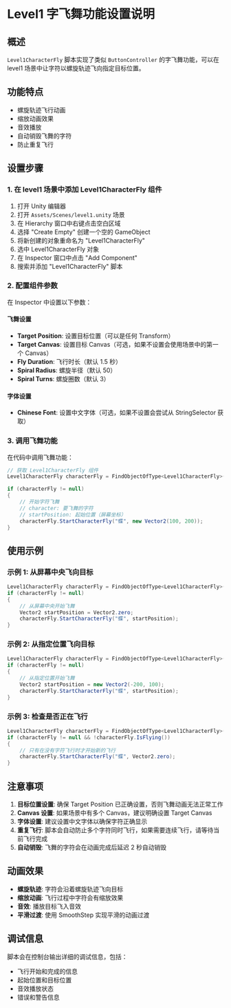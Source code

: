 # Level1 字飞舞功能设置说明

## 概述
`Level1CharacterFly` 脚本实现了类似 `ButtonController` 的字飞舞功能，可以在 level1 场景中让字符以螺旋轨迹飞向指定目标位置。

## 功能特点
- 螺旋轨迹飞行动画
- 缩放动画效果
- 音效播放
- 自动销毁飞舞的字符
- 防止重复飞行

## 设置步骤

### 1. 在 level1 场景中添加 Level1CharacterFly 组件
1. 打开 Unity 编辑器
2. 打开 `Assets/Scenes/level1.unity` 场景
3. 在 Hierarchy 窗口中右键点击空白区域
4. 选择 "Create Empty" 创建一个空的 GameObject
5. 将新创建的对象重命名为 "Level1CharacterFly"
6. 选中 Level1CharacterFly 对象
7. 在 Inspector 窗口中点击 "Add Component"
8. 搜索并添加 "Level1CharacterFly" 脚本

### 2. 配置组件参数
在 Inspector 中设置以下参数：

#### 飞舞设置
- **Target Position**: 设置目标位置（可以是任何 Transform）
- **Target Canvas**: 设置目标 Canvas（可选，如果不设置会使用场景中的第一个 Canvas）
- **Fly Duration**: 飞行时长（默认 1.5 秒）
- **Spiral Radius**: 螺旋半径（默认 50）
- **Spiral Turns**: 螺旋圈数（默认 3）

#### 字体设置
- **Chinese Font**: 设置中文字体（可选，如果不设置会尝试从 StringSelector 获取）

### 3. 调用飞舞功能
在代码中调用飞舞功能：

```csharp
// 获取 Level1CharacterFly 组件
Level1CharacterFly characterFly = FindObjectOfType<Level1CharacterFly>();

if (characterFly != null)
{
    // 开始字符飞舞
    // character: 要飞舞的字符
    // startPosition: 起始位置（屏幕坐标）
    characterFly.StartCharacterFly("蝶", new Vector2(100, 200));
}
```

## 使用示例

### 示例 1: 从屏幕中央飞向目标
```csharp
Level1CharacterFly characterFly = FindObjectOfType<Level1CharacterFly>();
if (characterFly != null)
{
    // 从屏幕中央开始飞舞
    Vector2 startPosition = Vector2.zero;
    characterFly.StartCharacterFly("蝶", startPosition);
}
```

### 示例 2: 从指定位置飞向目标
```csharp
Level1CharacterFly characterFly = FindObjectOfType<Level1CharacterFly>();
if (characterFly != null)
{
    // 从指定位置开始飞舞
    Vector2 startPosition = new Vector2(-200, 100);
    characterFly.StartCharacterFly("蝶", startPosition);
}
```

### 示例 3: 检查是否正在飞行
```csharp
Level1CharacterFly characterFly = FindObjectOfType<Level1CharacterFly>();
if (characterFly != null && !characterFly.IsFlying())
{
    // 只有在没有字符飞行时才开始新的飞行
    characterFly.StartCharacterFly("蝶", Vector2.zero);
}
```

## 注意事项
1. **目标位置设置**: 确保 Target Position 已正确设置，否则飞舞动画无法正常工作
2. **Canvas 设置**: 如果场景中有多个 Canvas，建议明确设置 Target Canvas
3. **字体设置**: 建议设置中文字体以确保字符正确显示
4. **重复飞行**: 脚本会自动防止多个字符同时飞行，如果需要连续飞行，请等待当前飞行完成
5. **自动销毁**: 飞舞的字符会在动画完成后延迟 2 秒自动销毁

## 动画效果
- **螺旋轨迹**: 字符会沿着螺旋轨迹飞向目标
- **缩放动画**: 飞行过程中字符会有缩放效果
- **音效**: 播放目标飞入音效
- **平滑过渡**: 使用 SmoothStep 实现平滑的动画过渡

## 调试信息
脚本会在控制台输出详细的调试信息，包括：
- 飞行开始和完成的信息
- 起始位置和目标位置
- 音效播放状态
- 错误和警告信息
